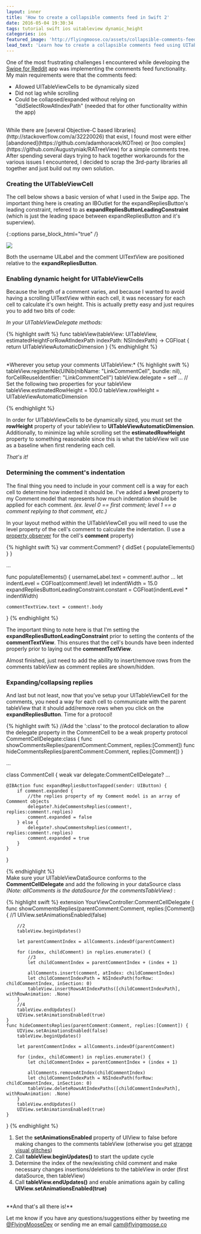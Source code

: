 ```yaml
---
layout: inner
title: 'How to create a collapsible comments feed in Swift 2'
date: 2016-05-04 19:30:34
tags: tutorial swift ios uitableview dynamic_height
categories: ios
featured_image: 'http://flyingmoose.co/assets/collapsible-comments-feed-featured.png'
lead_text: 'Learn how to create a collapsible comments feed using UITableView that includes indentation and dynamic table view cell height.'
---
```


One of the most frustrating challenges I encountered while developing the [Swipe for Reddit](http://flyingmoose.co/swipe) app was implementing the comments feed functionality. My main requirements were that the comments feed:

* Allowed UITableViewCells to be dynamically sized
* Did not lag while scrolling
* Could be collapsed/expanded without relying on "didSelectRowAtIndexPath" (needed that for other functionality within the app)

<br>
While there are [several Objective-C based libraries](http://stackoverflow.com/a/32220026) that exist, I found most were either [abandoned](https://github.com/adamhoracek/KOTree) or [too complex](https://github.com/Augustyniak/RATreeView) for a simple comments tree. After spending several days trying to hack together workarounds for the various issues I encountered, I decided to scrap the 3rd-party libraries all together and just build out my own solution.

### Creating the UITableViewCell

The cell below shows a basic version of what I used in the Swipe app. The important thing here is creating an IBOutlet for the expandRepliesButton's leading constraint, refered to as **expandRepliesButtonLeadingConstraint** (which is just the leading space between expandRepliesButton and it's superview).

{::options parse_block_html="true" /}

<img class="img-responsive" src="{{ site.data.global.url }}/assets/cell-nib.png"/>

Both the username UILabel and the comment UITextView are positioned relative to the **expandRepliesButton**.

### Enabling dynamic height for UITableViewCells

Because the length of a comment varies, and because I wanted to avoid having a scrolling UITextView within each cell, it was necessary for each cell to calculate it's own height. This is actually pretty easy and just requires you to add two bits of code:

*In your UITableViewDelegate methods:*

{% highlight swift %}
func tableView(tableView: UITableView, estimatedHeightForRowAtIndexPath indexPath: NSIndexPath) -> CGFloat {
        return UITableViewAutomaticDimension
    }
{% endhighlight %}

<br>
*Wherever you setup your comments UITableView:*
{% highlight swift %}
tableView.registerNib(UINib(nibName: "LinkCommentCell", bundle: nil), forCellReuseIdentifier: "LinkCommentCell")
tableView.delegate = self
...
// Set the following two properties for your tableView
tableView.estimatedRowHeight = 100.0
tableView.rowHeight = UITableViewAutomaticDimension

{% endhighlight %}


In order for UITableViewCells to be dynamically sized, you must set the **rowHeight** property of your tableView to **UITableViewAutomaticDimension**. Additionally, to minimize lag while scrolling set the **estimatedRowHeight** property to something reasonable since this is what the tableView will use as a baseline when first rendering each cell.

*That's it!*

### Determining the comment's indentation

The final thing you need to include in your comment cell is a way for each cell to determine how indented it should be. I've added a **level** property to my Comment model that represents how much indentation should be applied for each comment. *(ex. level 0 == first comment; level 1 == a comment replying to that comment, etc.)*

In your layout method within the UITableViewCell you will need to use the level property of the cell's comment to calculate the indentation. (I use a [property observer](https://www.hackingwithswift.com/read/8/5/property-observers-didset) for the cell's **comment** property)

{% highlight swift %}
var comment:Comment? {
	didSet {
		populateElements()
	}
}

...

func populateElements() {
	usernameLabel.text = comment!.author
	...
	let indentLevel = CGFloat(comment!.level)
	let indentWidth = 15.0
	expandRepliesButtonLeadingConstraint.constant = CGFloat(indentLevel * indentWidth)

	commentTextView.text = comment!.body
}
{% endhighlight %}

The important thing to note here is that I'm setting the **expandRepliesButtonLeadingConstraint** prior to setting the contents of the **commentTextView**. This ensures that the cell's bounds have been indented properly prior to laying out the **commentTextView**.

Almost finished, just need to add the ability to insert/remove rows from the comments tableView as comment replies are shown/hidden.

### Expanding/collapsing replies

And last but not least, now that you've setup your UITableViewCell for the comments, you need a way for each cell to communicate with the parent tableView that it should add/remove rows when you click on the **expandRepliesButton**. Time for a protocol!

{% highlight swift %}
//Add the ':class' to the protocol declaration to allow the delegate property in the CommentCell to be a weak property
protocol CommentCellDelegate:class {
	func showCommentsReplies(parentComment:Comment, replies:[Comment])
	func hideCommentsReplies(parentComment:Comment, replies:[Comment])
}

...

class CommentCell {
	weak var delegate:CommentCellDelegate?
	...

	@IBAction func expandRepliesButtonTapped(sender: UIButton) {
        if comment.expanded {
        	//the replies property of my Comment model is an array of Commment objects
            delegate?.hideCommentsReplies(comment!, replies:comment!.replies)
            comment.expanded = false
        } else {
            delegate?.showCommentsReplies(comment!, replies:comment!.replies)
            comment.expanded = true
        }
    }
}

{% endhighlight %}
<br>
Make sure your UITableViewDataSource conforms to the **CommentCellDelegate** and add the following in your dataSource class <br/>
*(Note: allComments is the dataSource for the commentsTableView)* :

{% highlight swift %}
extension YourViewController:CommentCellDelegate {
	func showCommentsReplies(parentComment:Comment, replies:[Comment]) {
		//1
		UIView.setAnimationsEnabled(false)

		//2
		tableView.beginUpdates()

		let parentCommentIndex = allComments.indexOf(parentComment)

		for (index, childComment) in replies.enumerate() {
			//3
			let childCommentIndex = parentCommentIndex + (index + 1)

			allComments.insert(comment, atIndex: childCommentIndex)
			let childCommentIndexPath = NSIndexPath(forRow: childCommentIndex, inSection: 0)
			tableView.insertRowsAtIndexPaths([childCommentIndexPath], withRowAnimation: .None)
		}
		//4
		tableView.endUpdates()
		UIView.setAnimationsEnabled(true)
	}
	func hideCommentsReplies(parentComment:Comment, replies:[Comment]) {
		UIView.setAnimationsEnabled(false)
		tableView.beginUpdates()

		let parentCommentIndex = allComments.indexOf(parentComment)

		for (index, childComment) in replies.enumerate() {
			let childCommentIndex = parentCommentIndex + (index + 1)

			allComments.removeAtIndex(childCommentIndex)
			let childCommentIndexPath = NSIndexPath(forRow: childCommentIndex, inSection: 0)
			tableView.deleteRowsAtIndexPaths([childCommentIndexPath], withRowAnimation: .None)
		}
		tableView.endUpdates()
		UIView.setAnimationsEnabled(true)
	}
}
{% endhighlight %}
<br>

1. Set the **setAnimationsEnabled** property of UIView to false before making changes to the comments tableView (otherwise you get [strange visual glitches](http://stackoverflow.com/a/9310886/5329353))
2. Call **tableView.beginUpdates()** to start the update cycle
3. Determine the index of the new/existing child comment and make necessary changes insertions/deletions to the tableView in order (first dataSource, then tableView)
4. Call **tableView.endUpdates()** and enable animations again by calling **UIView.setAnimationsEnabled(true)**

<br>
**And that's all there is!**

Let me know if you have any questions/suggestions either by tweeting me [@FlyingMooseDev](https://twitter.com/FlyingMooseDev) or sending me an email [cam@flyingmoose.co](mailto:cam@flyingmoose.co)
